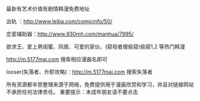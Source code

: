 最新有艺术价值有剧情韩漫免费地址

出轨 ：http://www.leiba.com/comicinfo/50/ 

恋爱辅助器：http://www.930mh.com/manhua/7995/

欲求王、爱上男闺蜜、同居、可爱的家伙、(窥视者搜偷窥)偷窥1,2 等热门韩漫

http://m.5177mai.com  搜索相应漫画名即可

looser(失落者、升职攻略)：http://m.5177mai.com 搜索失落者

所有资源都辛苦整理来源于网络，免费提供用于漫画欣赏和学习，并且对链接网站不承担任何法律责任。
重要提示：未成年朋友请不要点击
